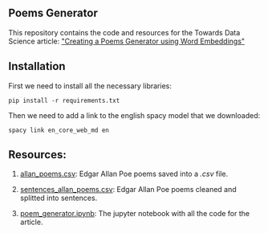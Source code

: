 

## Poems Generator
This repository contains the code and resources for the Towards Data Science article: ["Creating a Poems Generator using Word Embeddings"](https://towardsdatascience.com/creating-a-poems-generator-using-word-embeddings-bcc43248de4f)

## Installation
First we need to install all the necessary libraries:

`pip install -r requirements.txt`

Then we need to add a link to the english spacy model that we downloaded:

`spacy link en_core_web_md en`



## Resources:

1. [allan_poems.csv](allan_poems.csv): Edgar Allan Poe poems  saved into a *.csv* file.

2. [sentences_allan_poems.csv](sentences_allan_poems.csv): Edgar Allan Poe poems cleaned and splitted into sentences.

3. [poem_generator.ipynb](poem_generator.ipynb): The jupyter notebook with all the code for the article.

